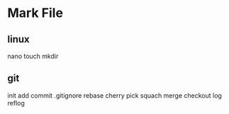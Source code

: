 # Mark File
## linux
nano
touch
mkdir
## git
init
add
commit
.gitignore
rebase
cherry pick
squach
merge
checkout
log
reflog
